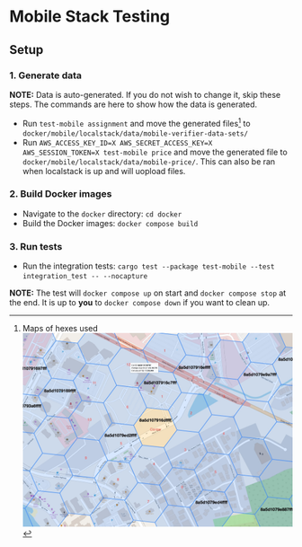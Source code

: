 # Mobile Stack Testing

## Setup

### 1. Generate data

**NOTE:** Data is auto-generated. If you do not wish to change it, skip these steps. The commands are here to show how the data is generated.

- Run `test-mobile assignment` and move the generated files[^files] to `docker/mobile/localstack/data/mobile-verifier-data-sets/`
- Run `AWS_ACCESS_KEY_ID=X AWS_SECRET_ACCESS_KEY=X AWS_SESSION_TOKEN=X test-mobile price` and move the generated file to `docker/mobile/localstack/data/mobile-price/`. This can also be ran when localstack is up and will uopload files. 

### 2. Build Docker images

- Navigate to the `docker` directory: `cd docker`
- Build the Docker images: `docker compose build`

### 3. Run tests

- Run the integration tests: `cargo test --package test-mobile --test integration_test -- --nocapture`

**NOTE:** The test will `docker compose up` on start and `docker compose stop` at the end. It is up to **you** to `docker compose down` if you want to clean up.

[^files]: Maps of hexes used 
![Hexes](docs/hexes.jpg "Hexes")